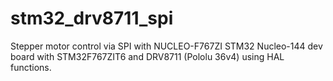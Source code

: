 # stm32_drv8711_spi
Stepper motor control via SPI with NUCLEO-F767ZI STM32 Nucleo-144 dev board with STM32F767ZIT6 and DRV8711 (Pololu 36v4) using HAL functions. 
